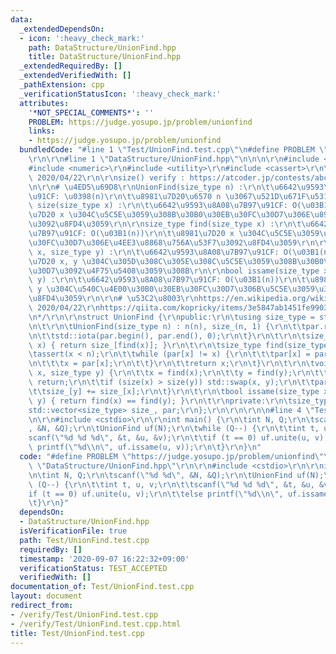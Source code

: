 ```yaml
---
data:
  _extendedDependsOn:
  - icon: ':heavy_check_mark:'
    path: DataStructure/UnionFind.hpp
    title: DataStructure/UnionFind.hpp
  _extendedRequiredBy: []
  _extendedVerifiedWith: []
  _pathExtension: cpp
  _verificationStatusIcon: ':heavy_check_mark:'
  attributes:
    '*NOT_SPECIAL_COMMENTS*': ''
    PROBLEM: https://judge.yosupo.jp/problem/unionfind
    links:
    - https://judge.yosupo.jp/problem/unionfind
  bundledCode: "#line 1 \"Test/UnionFind.test.cpp\"\n#define PROBLEM \"https://judge.yosupo.jp/problem/unionfind\"\
    \r\n\r\n#line 1 \"DataStructure/UnionFind.hpp\"\n\n\n\r\n#include <vector>\r\n\
    #include <numeric>\r\n#include <utility>\r\n#include <cassert>\r\n\r\n/*\r\nlast-updated:\
    \ 2020/04/22\r\n\r\nsize() verify : https://atcoder.jp/contests/abc157/submissions/12223429\r\
    \n\r\n# \u4ED5\u69D8\r\nUnionFind(size_type n) :\r\n\t\u6642\u9593\u8A08\u7B97\
    \u91CF: \u0398(n)\r\n\t\u8981\u7D20\u6570 n \u3067\u521D\u671F\u5316\r\n\r\nsize_type\
    \ size(size_type x) :\r\n\t\u6642\u9593\u8A08\u7B97\u91CF: O(\u03B1(n))\r\n\t\u8981\
    \u7D20 x \u304C\u5C5E\u3059\u308B\u30B0\u30EB\u30FC\u30D7\u306E\u8981\u7D20\u6570\
    \u3092\u8FD4\u3059\r\n\r\nsize_type find(size_type x) :\r\n\t\u6642\u9593\u8A08\
    \u7B97\u91CF: O(\u03B1(n))\r\n\t\u8981\u7D20 x \u304C\u5C5E\u3059\u308B\u30B0\u30EB\
    \u30FC\u30D7\u306E\u4EE3\u8868\u756A\u53F7\u3092\u8FD4\u3059\r\n\r\nvoid unite(size_type\
    \ x, size_type y) :\r\n\t\u6642\u9593\u8A08\u7B97\u91CF: O(\u03B1(n))\r\n\t\u8981\
    \u7D20 x, y \u304C\u305D\u308C\u305E\u308C\u5C5E\u3059\u308B\u30B0\u30EB\u30FC\
    \u30D7\u3092\u4F75\u5408\u3059\u308B\r\n\r\nbool issame(size_type x, size_type\
    \ y) :\r\n\t\u6642\u9593\u8A08\u7B97\u91CF: O(\u03B1(n))\r\n\t\u8981\u7D20 x,\
    \ y \u304C\u540C\u4E00\u30B0\u30EB\u30FC\u30D7\u306B\u5C5E\u3059\u308B\u304B\u3092\
    \u8FD4\u3059\r\n\r\n# \u53C2\u8003\r\nhttps://en.wikipedia.org/wiki/Disjoint-set_data_structure,\
    \ 2020/04/22\r\nhttps://qiita.com/kopricky/items/3e5847ab1451fe990367, 2020/04/22\r\
    \n*/\r\n\r\nstruct UnionFind {\r\npublic:\r\n\tusing size_type = std::size_t;\r\
    \n\t\r\n\tUnionFind(size_type n) : n(n), size_(n, 1) {\r\n\t\tpar.resize(n);\r\
    \n\t\tstd::iota(par.begin(), par.end(), 0);\r\n\t}\r\n\t\r\n\tsize_type size(size_type\
    \ x) { return size_[find(x)]; }\r\n\t\r\n\tsize_type find(size_type x) {\r\n\t\
    \tassert(x < n);\r\n\t\twhile (par[x] != x) {\r\n\t\t\tpar[x] = par[par[x]];\r\
    \n\t\t\tx = par[x];\r\n\t\t}\r\n\t\treturn x;\r\n\t}\r\n\t\r\n\tvoid unite(size_type\
    \ x, size_type y) {\r\n\t\tx = find(x);\r\n\t\ty = find(y);\r\n\t\tif (x == y)\
    \ return;\r\n\t\tif (size(x) > size(y)) std::swap(x, y);\r\n\t\tpar[x] = y;\r\n\
    \t\tsize_[y] += size_[x];\r\n\t}\r\n\t\r\n\tbool issame(size_type x, size_type\
    \ y) { return find(x) == find(y); }\r\n\t\r\nprivate:\r\n\tsize_type n;\r\n\t\
    std::vector<size_type> size_, par;\r\n};\r\n\r\n\r\n\n#line 4 \"Test/UnionFind.test.cpp\"\
    \n\r\n#include <cstdio>\r\n\r\nint main() {\r\n\tint N, Q;\r\n\tscanf(\"%d %d\"\
    , &N, &Q);\r\n\tUnionFind uf(N);\r\n\twhile (Q--) {\r\n\t\tint t, u, v;\r\n\t\t\
    scanf(\"%d %d %d\", &t, &u, &v);\r\n\t\tif (t == 0) uf.unite(u, v);\r\n\t\telse\
    \ printf(\"%d\\n\", uf.issame(u, v));\r\n\t}\r\n}\n"
  code: "#define PROBLEM \"https://judge.yosupo.jp/problem/unionfind\"\r\n\r\n#include\
    \ \"DataStructure/UnionFind.hpp\"\r\n\r\n#include <cstdio>\r\n\r\nint main() {\r\
    \n\tint N, Q;\r\n\tscanf(\"%d %d\", &N, &Q);\r\n\tUnionFind uf(N);\r\n\twhile\
    \ (Q--) {\r\n\t\tint t, u, v;\r\n\t\tscanf(\"%d %d %d\", &t, &u, &v);\r\n\t\t\
    if (t == 0) uf.unite(u, v);\r\n\t\telse printf(\"%d\\n\", uf.issame(u, v));\r\n\
    \t}\r\n}"
  dependsOn:
  - DataStructure/UnionFind.hpp
  isVerificationFile: true
  path: Test/UnionFind.test.cpp
  requiredBy: []
  timestamp: '2020-09-07 16:22:32+09:00'
  verificationStatus: TEST_ACCEPTED
  verifiedWith: []
documentation_of: Test/UnionFind.test.cpp
layout: document
redirect_from:
- /verify/Test/UnionFind.test.cpp
- /verify/Test/UnionFind.test.cpp.html
title: Test/UnionFind.test.cpp
---
```


